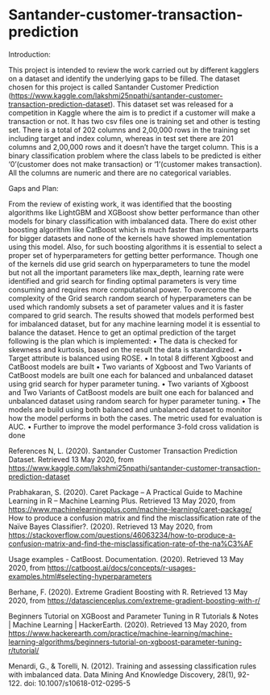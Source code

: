 # Santander-customer-transaction-prediction
Introduction:

This project is intended to review the work carried out by different kagglers on a dataset and identify the underlying gaps to be filled. The dataset chosen for this project is called Santander Customer Prediction (https://www.kaggle.com/lakshmi25npathi/santander-customer-transaction-prediction-dataset). This dataset set was released for a competition in Kaggle where the aim is to predict if a customer will make a transaction or not. It has two csv files one is training set and other is testing set. There is a total of 202 columns and 2,00,000 rows in the training set including target and index column, whereas in test set there are 201 columns and 2,00,000 rows and it doesn’t  have the target column. This is a binary classification problem where the class labels to be predicted is either ‘0’(customer does not make transaction) or ‘1’(customer makes transaction). All the columns are numeric and there are no categorical variables. 

Gaps and Plan:

From the review of existing work, it was identified that the boosting algorithms like LightGBM and XGBoost show better performance than other models for binary classification with imbalanced data. There do exist other boosting algorithm like CatBoost which is much faster than its counterparts for bigger datasets and none of the kernels have showed implementation using this model. Also, for such boosting algorithms it is essential to select a proper set of hyperparameters for getting better performance. Though one of the kernels did use grid search on hyperparameters to tune the model but not all the important parameters like max_depth, learning rate were identified and grid search for finding optimal parameters is very time consuming and requires more computational power. To overcome the complexity of the Grid search random search of hyperparameters can be used which randomly subsets a set of parameter values and it is faster compared to grid search. The results showed that models performed best for imbalanced dataset, but for any machine learning model it is essential to balance the dataset. Hence to get an optimal prediction of the target following is the plan which is implemented:
•	The data is checked for skewness and kurtosis, based on the result the data is standardized.
•	Target attribute is balanced using ROSE.
•	In total 8 different Xgboost and CatBoost models are built 
•	Two variants of Xgboost and Two Variants of CatBoost models are built one each for balanced and unbalanced dataset using grid search for hyper parameter tuning.
•	Two variants of Xgboost and Two Variants of CatBoost models are built one each for balanced 
and unbalanced dataset using random search for hyper parameter tuning.
•	The models are build using both balanced and unbalanced dataset to monitor how the model performs in both the cases. The metric used for evaluation is AUC. 
•	Further to improve the model performance 3-fold cross validation is done

References 
N, L. (2020). Santander Customer Transaction Prediction Dataset. Retrieved 13 May 2020, from https://www.kaggle.com/lakshmi25npathi/santander-customer-transaction-prediction-dataset

Prabhakaran, S. (2020). Caret Package – A Practical Guide to Machine Learning in R – Machine Learning Plus. Retrieved 13 May 2020, from https://www.machinelearningplus.com/machine-learning/caret-package/ 
How to produce a confusion matrix and find the misclassification rate of the Naïve Bayes Classifier?. (2020). Retrieved 13 May 2020, from https://stackoverflow.com/questions/46063234/how-to-produce-a-confusion-matrix-and-find-the-misclassification-rate-of-the-na%C3%AF 

Usage examples - CatBoost. Documentation. (2020). Retrieved 13 May 2020, from https://catboost.ai/docs/concepts/r-usages-examples.html#selecting-hyperparameters 

Berhane, F. (2020). Extreme Gradient Boosting with R. Retrieved 13 May 2020, from https://datascienceplus.com/extreme-gradient-boosting-with-r/

Beginners Tutorial on XGBoost and Parameter Tuning in R Tutorials & Notes | Machine Learning | HackerEarth. (2020). Retrieved 13 May 2020, from https://www.hackerearth.com/practice/machine-learning/machine-learning-algorithms/beginners-tutorial-on-xgboost-parameter-tuning-r/tutorial/

Menardi, G., & Torelli, N. (2012). Training and assessing classification rules with imbalanced data. Data Mining And Knowledge Discovery, 28(1), 92-122. doi: 10.1007/s10618-012-0295-5


